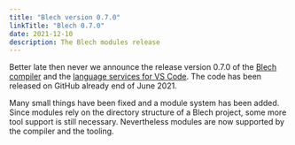 ```yaml
---
title: "Blech version 0.7.0"
linkTitle: "Blech 0.7.0"
date: 2021-12-10
description: The Blech modules release
---
```


Better late then never we announce the release version 0.7.0 of the [Blech compiler](https://github.com/boschresearch/blech/releases/tag/v0.7.0) and the [language services for VS Code](https://github.com/boschresearch/blech-tools/releases/tag/v0.7.0). The code has been released on GitHub already end of June 2021.

Many small things have been fixed and a module system has been added.
Since modules rely on the directory structure of a Blech project, some more tool support is still necessary. Nevertheless modules are now supported by the compiler and the tooling.


